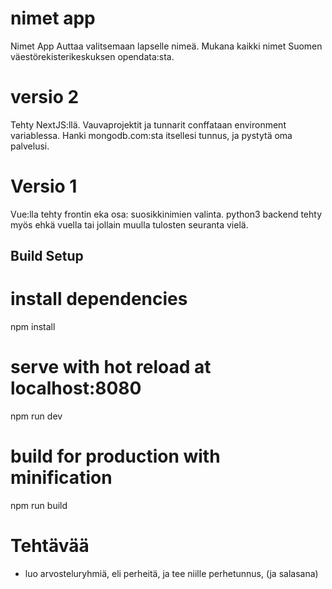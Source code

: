 # nimet app

Nimet App Auttaa valitsemaan lapselle nimeä.
Mukana kaikki nimet Suomen väestörekisterikeskuksen opendata:sta.

# versio 2

Tehty NextJS:llä.
Vauvaprojektit ja tunnarit conffataan environment variablessa.
Hanki mongodb.com:sta itsellesi tunnus, ja pystytä oma palvelusi.

# Versio 1

Vue:lla tehty frontin eka osa: suosikkinimien valinta.
python3 backend tehty myös
ehkä vuella tai jollain muulla tulosten seuranta vielä.

## Build Setup

# install dependencies

npm install

# serve with hot reload at localhost:8080

npm run dev

# build for production with minification

npm run build

# Tehtävää

- luo arvosteluryhmiä, eli perheitä, ja tee niille perhetunnus,
  (ja salasana)
